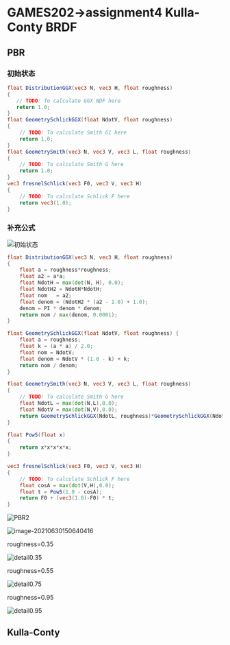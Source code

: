 # GAMES202->assignment4 Kulla-Conty BRDF

## PBR

### 初始状态

```glsl
float DistributionGGX(vec3 N, vec3 H, float roughness)
{
   // TODO: To calculate GGX NDF here
   return 1.0;  
}
float GeometrySchlickGGX(float NdotV, float roughness)
{
    // TODO: To calculate Smith G1 here   
    return 1.0;
}
float GeometrySmith(vec3 N, vec3 V, vec3 L, float roughness)
{
    // TODO: To calculate Smith G here
    return 1.0;
}
vec3 fresnelSchlick(vec3 F0, vec3 V, vec3 H)
{
    // TODO: To calculate Schlick F here
    return vec3(1.0);
}
```

### 补充公式

![初始状态](https://i.loli.net/2021/06/29/Z2qJBsxXPK5HmV6.gif)

```glsl
float DistributionGGX(vec3 N, vec3 H, float roughness)
{
    float a = roughness*roughness;
    float a2 = a*a;
    float NdotH = max(dot(N, H), 0.0);
    float NdotH2 = NdotH*NdotH;
    float nom   = a2;
    float denom = (NdotH2 * (a2 - 1.0) + 1.0);
    denom = PI * denom * denom;
    return nom / max(denom, 0.0001);
}

float GeometrySchlickGGX(float NdotV, float roughness) {
    float a = roughness;
    float k = (a * a) / 2.0;
    float nom = NdotV;
    float denom = NdotV * (1.0 - k) + k;
    return nom / denom;
}

float GeometrySmith(vec3 N, vec3 V, vec3 L, float roughness)
{
    // TODO: To calculate Smith G here
    float NdotL = max(dot(N,L),0.0);
    float NdotV = max(dot(N,V),0.0);
    return GeometrySchlickGGX(NdotL, roughness)*GeometrySchlickGGX(NdotV, roughness);
}

float Pow5(float x)
{
    return x*x*x*x*x;
}

vec3 fresnelSchlick(vec3 F0, vec3 V, vec3 H)
{
    // TODO: To calculate Schlick F here
    float cosA = max(dot(V,H),0.0);
    float t = Pow5(1.0 - cosA);
    return F0 + (vec3(1.0)-F0) * t;
}
```

![PBR2](https://i.loli.net/2021/06/30/3pCDMlWy8kYNtZI.gif)

![image-20210630150640416](https://i.loli.net/2021/06/30/6xP1VU4fHjcbuvB.png)

roughness=0.35

![detail0.35](https://i.loli.net/2021/06/30/o4j5zJkOrpaSEAs.png)

roughness=0.55

![detail0.75](https://i.loli.net/2021/06/30/iYVMm3LjSako2Wf.png)

roughness=0.95

![detail0.95](https://i.loli.net/2021/06/30/pS6Z75uYhdjAl9U.png)

## Kulla-Conty
